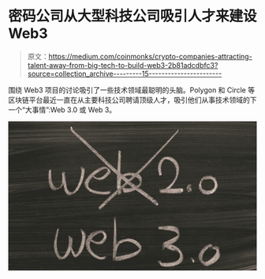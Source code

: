 # 密码公司从大型科技公司吸引人才来建设 Web3

> 原文：<https://medium.com/coinmonks/crypto-companies-attracting-talent-away-from-big-tech-to-build-web3-2b81adcdbfc3?source=collection_archive---------15----------------------->

围绕 Web3 项目的讨论吸引了一些技术领域最聪明的头脑。Polygon 和 Circle 等区块链平台最近一直在从主要科技公司聘请顶级人才，吸引他们从事技术领域的下一个“大事情”:Web 3.0 或 Web 3。

![](img/54481d6df43bc1074d441f40c5cc2f0b.png)